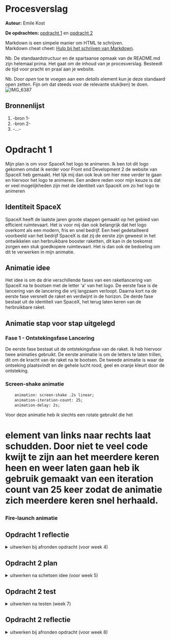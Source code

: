 # Procesverslag
**Auteur:** Emile Kost

**De opdrachten:** [opdracht 1](opdracht1/index.html) en [opdracht 2](opdracht2/index.html)


Markdown is een simpele manier om HTML te schrijven.  
Markdown cheat cheet: [Hulp bij het schrijven van Markdown](https://github.com/adam-p/markdown-here/wiki/Markdown-Cheatsheet).

Nb. De standaardstructuur en de spartaanse opmaak van de README.md zijn helemaal prima. Het gaat om de inhoud van je procesverslag. Besteedt de tijd voor pracht en praal aan je website.

Nb. Door *open* toe te voegen aan een *details* element kun je deze standaard open zetten. Fijn om dat steeds voor de relevante stuk(ken) te doen.
![IMG_6387](https://user-images.githubusercontent.com/70690100/234545384-ef953f54-4697-49bd-857a-f236e71de1df.jpg)



## Bronnenlijst
  1. -bron 1-
  2. -bron 2-
  3. -...-


# Opdracht 1
Mijn plan is om voor SpaceX het logo te animeren. Ik ben tot dit logo gekomen omdat ik eerder voor Front end Development 2 de website van SpaceX heb gemaakt. Het lijk mij dan ook leuk om hier mee verder te gaan en hiervoor het logo te animeren. Een andere reden voor mijn keuze is dat er veel mogelijkheden zijn met de identiteit van SpaceX om zo het logo te animeren

## Identiteit SpaceX
SpaceX heeft de laatste jaren groote stappen gemaakt op het gebied van efficient ruimtevaart. Het is voor mij dan ook belangrijk dat het logo overkomt als een modern, fris en snel bedrijf. Een heel gedetailleerd voorbeeld van het bedrijf SpaceX is dat zij de eerste zijn geweest in het ontwikkelen van herbruikbare booster raketten, dit kan in de toekomst zorgen een stuk goedkopere ruimtevaart. Het is dan ook de bedoeling om dit te verwerken in mijn animatie.

## Animatie idee
Het idee is om de drie verschillende fases van een raketlancering van SpaceX na te bootsen met de letter 'a' van het logo. De eerste fase is de lancering van de lancering die vrij langzaam verloopt. Daarna kort na de eerste fase versnelt de raket en verdwijnt in de horizon. De derde fase bestaat uit de identiteit van SpaceX, het terug laten keren van de herbruikbare raket.

## Animatie stap voor stap uitgelegd

### Fase 1 - Ontstekingsfase Lancering
De eerste fase bestaat uit de ontstekingsfase van de raket. Ik heb hiervoor twee animaties gebruikt. De eerste animatie is om de letters te laten trillen, dit om de kracht van de raket na te bootsen. De tweede animatie is waar de ontseking plaatsvindt en de gehele lucht rood, geel en oranje kleurt door de ontsteking.

### Screen-shake animatie
````
    animation: screen-shake .2s linear;
    animation-iteration-count: 25;
    animation-delay: 2s;

````
Voor deze animatie heb ik slechts een rotate gebruikt die het <h1> element van links naar rechts laat schudden. Door niet te veel code kwijt te zijn aan het meerdere keren heen en weer laten gaan heb ik gebruik gemaakt van een iteration count van 25 keer zodat de animatie zich meerdere keren snel herhaald.

### Fire-launch animatie



## Opdracht 1 reflectie

<details>
  <summary>uitwerken bij afronden opdracht (voor week 4)</summary>


  ### Je uitkomst - karakteristiek screenshot(s):
  <img src="readme-images/dummy-plaatje.svg" width="375px" alt="uitomst opdracht 1">


  ### Dit ging goed/Heb ik geleerd: 
  Korte omschrijving met plaatje(s)

  <img src="readme-images/dummy-plaatje.svg" width="375px" alt="top">


  ### Dit was lastig/Is niet gelukt:
  Korte omschrijving met plaatje(s)

  <img src="readme-images/dummy-plaatje.svg" width="375px" alt="bummer">
</details>



## Opdracht 2 plan

<details>
  <summary>uitwerken na schetsen idee (voor week 5)</summary>


  ### Je ontwerp:
  <img src="readme-images/dummy-plaatje.svg" width="375px" alt="ontwerp opdracht 2">


  ### Je ambitie: 
  Aan deze technieken/punten wil ik werken:
  - punt 1
  - punt 2
  - nog een punt
  - ...
</details>



## Opdracht 2 test

<details>
  <summary>uitwerken na testen (week 7)</summary>

  Neem minimaal 5 bevindingen op:



  ### Bevinding 1:
  Omschrijving van wat er nog niet orde was (tekst en afbeeding(en)).

  #### oplossing:
  Beschrijving hoe je het hebt hebt opgelost of als het niet gelukt is hoe je het zou oplossen (tekst en afbeeding(en)).



  ### Bevinding 2:
  Omschrijving van wat er nog niet orde was (tekst en afbeeding(en)).

  #### oplossing:
  Beschrijving hoe je het hebt hebt opgelost of als het niet gelukt is hoe je het zou oplossen (tekst en afbeeding(en)).



  ### Bevinding 3:
  ...
</details>



## Opdracht 2 reflectie

<details>
  <summary>uitwerken bij afronden opdracht (voor week 8)</summary>

  ### Je uitkomst - karakteristiek screenshot(s):
  <img src="readme-images/dummy-plaatje.svg" width="375px" alt="uitkomst opdracht 2">


  ### Dit ging goed/Heb ik geleerd: 
  Korte omschrijving met plaatje(s)

  <img src="readme-images/dummy-plaatje.svg" width="375px" alt="top">


  ### Dit was lastig/Is niet gelukt:
  Korte omschrijving met plaatje(s)

  <img src="readme-images/dummy-plaatje.svg" width="375px" alt="bummer">
</details>
